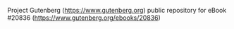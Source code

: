 Project Gutenberg (https://www.gutenberg.org) public repository for eBook #20836 (https://www.gutenberg.org/ebooks/20836)
